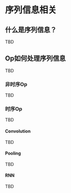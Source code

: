 # 序列信息相关

## 什么是序列信息？

TBD

## Op如何处理序列信息

TBD

### 非时序Op

TBD

### 时序Op

TBD

#### Convolution

TBD

#### Pooling

TBD

#### RNN

TBD

